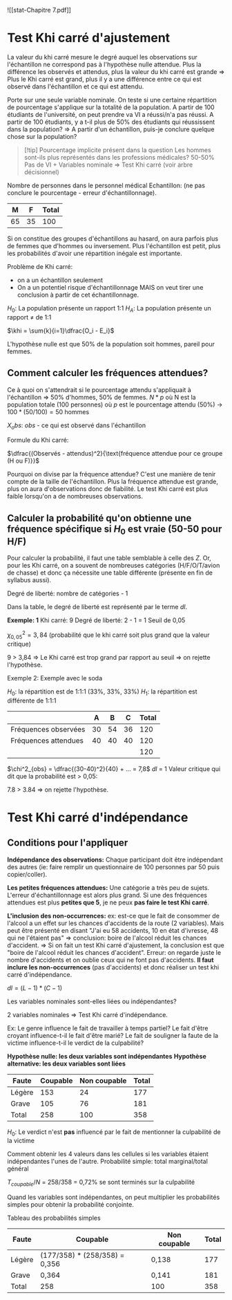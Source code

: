 
![[stat-Chapitre 7.pdf]]
# Test Khi carré d'ajustement

La valeur du khi carré mesure le degré auquel les observations sur l'échantillon ne correspond pas à l'hypothèse nulle attendue.
Plus la différence les observés et attendus, plus la valeur du khi carré est grande => Plus le Khi carré est grand, plus il y a une différence entre ce qui est observé dans l'échantillon et ce qui est attendu.

Porte sur une seule variable nominale. On teste si une certaine répartition de pourcentage s'applique sur la totalité de la population. A partir de 100 étudiants de l'université, on peut prendre va VI a réussi/n'a pas réussi. A partir de 100 étudiants, y a t-il plus de 50% des étudiants qui réussissent dans la population?
=> A partir d'un échantillon, puis-je conclure quelque chose sur la population?

>[!tip] Pourcentage implicite présent dans la question
  Les hommes sont-ils plus représentés dans les professions médicales? 50-50%
  Pas de VI + Variables nominale => Test Khi carré (voir arbre décisionnel)

  
Nombre de personnes dans le personnel médical
Echantillon: (ne pas conclure le pourcentage - erreur d'échantillonnage).

| M   | F   | Total |
| --- | --- | ----- |
| 65  | 35  | 100   |

Si on constitue des groupes d'échantillons au hasard, on aura parfois plus de femmes que d'hommes ou inversement. Plus l'échantillon est petit, plus les probabilités d'avoir une répartition inégale est importante.

Problème de Khi carré:
- on a un échantillon seulement
- On a un potentiel risque d'échantillonnage
MAIS on veut tirer une conclusion à partir de cet échantillonnage.

$H_0$: La population présente un rapport 1:1
$H_A$: La population présente un rapport $\neq$ de 1:1

$\khi = \sum{k}{i=1}\dfrac{O_i - E_i}$ 

L'hypothèse nulle est que 50% de la population soit hommes, pareil pour femmes.

## Comment calculer les fréquences attendues?
Ce à quoi on s'attendrait si le pourcentage attendu s'appliquait à l'échantillon => 50% d'hommes, 50% de femmes.
$N*p$ où N est la population totale (100 personnes)
où $p$ est le pourcentage attendu (50%) -> 
$100 * (50/100) = 50$ hommes 

$X_obs$:
$obs$ - ce qui est observé dans l'échantillon

Formule du Khi carré:

$\dfrac{(Observés - attendus)^2}{\text{fréquence attendue pour ce groupe (H ou F)}}$ 

Pourquoi on divise par la fréquence attendue? C'est une manière de tenir compte de la taille de l'échantillon. Plus la fréquence attendue est grande, plus on aura d'observations donc de fiabilité. Le test Khi carré est plus faible lorsqu'on a de nombreuses observations.


## Calculer la probabilité qu'on obtienne une fréquence spécifique si $H_0$ est vraie (50-50 pour H/F)

Pour calculer la probabilité, il faut une table semblable à celle des $Z$. Or, pour les Khi carré, on a souvent de nombreuses catégories (H/F/O/T/avion de chasse) et donc ça nécessite une table différente (présente en fin de syllabus aussi).

Degré de liberté: $\text{nombre de catégories - 1}$

Dans la table, le degré de liberté est représenté par le terme $dl$.

**Exemple: 1**
Khi carré: 9
Degré de liberté: 2 - 1 = 1
Seuil de 0,05

$\chi^2_{0,05} = 3,84$ (probabilité que le khi carré soit plus grand que la valeur critique)

9 > 3,84 => Le Khi carré est trop grand par rapport au seuil => on rejette l'hypothèse.

Exemple 2:
Exemple avec le soda

$H_0$: la répartition est de 1:1:1 (33%, 33%, 33%)
$H_1$: la répartition est différente de 1:1:1

|                      | A   | B   | C   | Total |
| -------------------- | --- | --- | --- | ----- |
| Fréquences observées | 30  | 54  | 36  | 120   |
| Fréquences attendues | 40  | 40  | 40  | 120   |
|                      |     |     |     | 120   |

$\chi^2_{obs} = \dfrac{(30-40)^2}{40} + ... = 7,8$
$dl$ = 1
Valeur critique qui dit que la probabilité est > 0,05: 

7.8 > 3.84 => on rejette l'hypothèse.

# Test Khi carré d'indépendance

## Conditions pour l'appliquer
**Indépendance des observations:** 
	Chaque participant doit être indépendant des autres (ie: faire remplir un questionnaire de 100 personnes par 50 puis copier/coller). 

**Les petites fréquences attendues:** 
	Une catégorie a très peu de sujets. L'erreur d'échantillonnage est alors plus grand. Si une des fréquences attendues est plus **petites que 5**, je ne peux **pas faire le test Khi carré**.

**L'inclusion des non-occurrences:** 
	ex: est-ce que le fait de consommer de l'alcool a un effet sur les chances d'accidents de la route (2 variables). Mais peut être présenté en disant "J'ai eu 58 accidents, 10 en état d'ivresse, 48 qui ne l'étaient pas" => conclusion: boire de l'alcool réduit les chances d'accident.
	=> Si on fait un test Khi carré d'ajustement, la conclusion est que "boire de l'alcool réduit les chances d'accident".
	Erreur: on regarde juste le nombre d'accidents et on oublie ceux qui ne font pas d'accidents.
	**Il faut inclure les non-occurrences** (pas d'accidents) et donc réaliser un test khi carré d'indépendance.

$dl = (L-1) * (C-1)$

Les variables nominales sont-elles liées ou indépendantes?

2 variables nominales => Test Khi carré d'indépendance.

Ex: Le genre influence le fait de travailler à temps partiel? Le fait d'être croyant influence-t-il le fait d'être marié?
Le fait de souligner la faute de la victime influence-t-il le verdict de la culpabilité?

**Hypothèse nulle: les deux variables sont indépendantes**
**Hypothèse alternative: les deux variables sont liées**

| Faute  | Coupable | Non coupable | Total |
| ------ | -------- | ------------ | ----- |
| Légère | 153      | 24           | 177   |
| Grave  | 105      | 76           | 181   |
| Total  | 258      | 100          | 358   |
$H_0$: Le verdict n'est **pas** influencé par le fait de mentionner la culpabilité de la victime

Comment obtenir les 4 valeurs dans les cellules si les variables étaient indépendantes l'unes de l'autre.
Probabilité simple: total marginal/total général

$T_{coupable}/N$ = 258/358 = 0,72% se sont terminés sur la culpabilité

Quand les variables sont indépendantes, on peut multiplier les probabilités simples pour obtenir la probabilité conjointe.

Tableau des probabilités simples

| Faute  | Coupable                      | Non coupable | Total |
| ------ | ----------------------------- | ------------ | ----- |
| Légère | (177/358) * (258/358) = 0,356 | 0,138        | 177   |
| Grave  | 0,364                         | 0,141        | 181   |
| Total  | 258                           | 100          | 358   |





